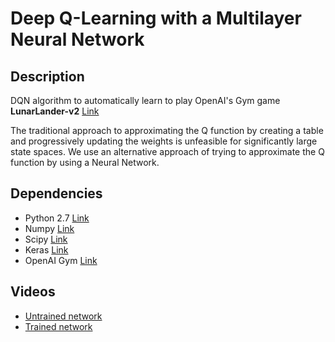 # Deep Q-Learning with a Multilayer Neural Network

## Description
DQN algorithm to automatically learn to play OpenAI's Gym game **LunarLander-v2** [Link](https://gym.openai.com/envs/LunarLander-v2)

The traditional approach to approximating the Q function by creating a table and progressively updating the weights is
unfeasible for significantly large state spaces. We use an alternative approach of trying to approximate the Q function
by using a Neural Network.

## Dependencies
* Python 2.7 [Link](https://www.python.org/download/releases/2.7/)
* Numpy [Link](http://www.numpy.org/)
* Scipy [Link](https://www.scipy.org/)
* Keras [Link](https://keras.io/)
* OpenAI Gym [Link](https://github.com/openai/gym)

## Videos
* [Untrained network](https://www.youtube.com/watch?v=Mv6hkyALfBQ&feature=youtu.be)
* [Trained network](https://www.youtube.com/watch?v=3XugSeNJtZQ)
